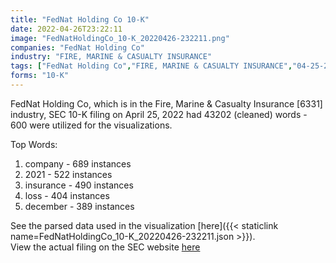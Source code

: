 ```yaml
---
title: "FedNat Holding Co 10-K"
date: 2022-04-26T23:22:11
image: "FedNatHoldingCo_10-K_20220426-232211.png"
companies: "FedNat Holding Co"
industry: "FIRE, MARINE & CASUALTY INSURANCE"
tags: ["FedNat Holding Co","FIRE, MARINE & CASUALTY INSURANCE","04-25-2022","10-K"]
forms: "10-K"
---
```

FedNat Holding Co, which is in the Fire, Marine & Casualty Insurance [6331] industry, SEC 10-K filing on April 25, 2022 had 43202 (cleaned) words - 600 were utilized for the visualizations.

Top Words:
1. company - 689 instances
2. 2021 - 522 instances
3. insurance - 490 instances
4. loss - 404 instances
5. december - 389 instances


See the parsed data used in the visualization [here]({{< staticlink name=FedNatHoldingCo_10-K_20220426-232211.json >}}).  
View the actual filing on the SEC website [here](https://www.sec.gov/Archives/edgar/data/1069996/0001069996-22-000027.txt)